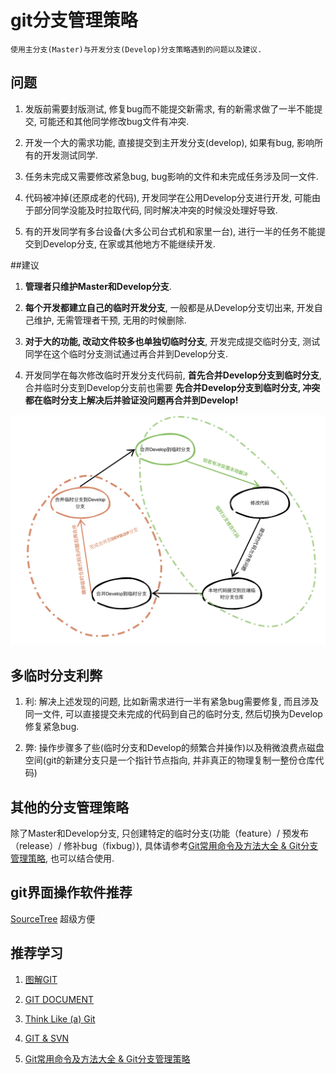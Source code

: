 # git分支管理策略
    使用主分支(Master)与开发分支(Develop)分支策略遇到的问题以及建议.
## 问题
1. 发版前需要封版测试, 修复bug而不能提交新需求, 有的新需求做了一半不能提交, 可能还和其他同学修改bug文件有冲突.

2. 开发一个大的需求功能, 直接提交到主开发分支(develop), 如果有bug, 影响所有的开发测试同学.

3. 任务未完成又需要修改紧急bug, bug影响的文件和未完成任务涉及同一文件. 

4. 代码被冲掉(还原成老的代码), 开发同学在公用Develop分支进行开发, 可能由于部分同学没能及时拉取代码, 同时解决冲突的时候没处理好导致.

5. 有的开发同学有多台设备(大多公司台式机和家里一台), 进行一半的任务不能提交到Develop分支, 在家或其他地方不能继续开发.

##建议
1. **管理者只维护Master和Develop分支**.

2. **每个开发都建立自己的临时开发分支**, 一般都是从Develop分支切出来, 开发自己维护, 无需管理者干预, 无用的时候删除.

3. **对于大的功能, 改动文件较多也单独切临时分支**, 开发完成提交临时分支, 测试同学在这个临时分支测试通过再合并到Develop分支.

4. 开发同学在每次修改临时开发分支代码前, **首先合并Develop分支到临时分支**, 合并临时分支到Develop分支前也需要 **先合并Develop分支到临时分支, 冲突都在临时分支上解决后并验证没问题再合并到Develop!**

<img src="https://github.com/iqidan/Notes/blob/master/Images/git-cooperation.png" style="width: 800px;">

## 多临时分支利弊
1. 利: 解决上述发现的问题, 比如新需求进行一半有紧急bug需要修复, 而且涉及同一文件, 可以直接提交未完成的代码到自己的临时分支, 然后切换为Develop修复紧急bug.

2. 弊: 操作步骤多了些(临时分支和Develop的频繁合并操作)以及稍微浪费点磁盘空间(git的新建分支只是一个指针节点指向, 并非真正的物理复制一整份仓库代码)


## 其他的分支管理策略
除了Master和Develop分支, 只创建特定的临时分支(功能（feature）/ 预发布（release）/ 修补bug（fixbug）), 具体请参考[Git常用命令及方法大全 & Git分支管理策略](https://www.cnblogs.com/miracle77hp/articles/11163532.html), 也可以结合使用.

## git界面操作软件推荐
[SourceTree](https://www.sourcetreeapp.com/) 超级方便 

## 推荐学习
1. [图解GIT](http://marklodato.github.io/visual-git-guide/index-zh-cn.html)

2. [GIT DOCUMENT](https://book.git-scm.com/docs/git)

3. [Think Like (a) Git](http://think-like-a-git.net/)

4. [GIT & SVN](https://www.cnblogs.com/Sungeek/p/9152223.html)

5. [Git常用命令及方法大全 & Git分支管理策略](https://www.cnblogs.com/miracle77hp/articles/11163532.html)